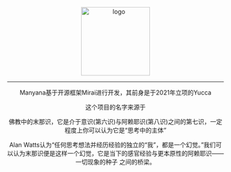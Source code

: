 <div align="center">
   <img width="160" src="https://github.com/avilliai/YIRIS/blob/main/QQ%E5%9B%BE%E7%89%8720230623102552.jpg
" alt="logo"></br>

   

----


Manyana基于开源框架Mirai进行开发，其前身是于2021年立项的Yucca

这个项目的名字来源于
     <p>佛教中的末那识，它是介于意识(第六识)与阿赖耶识(第八识)之间的第七识，一定程度上你可以认为它是“思考中的主体”</p>
     <p>Alan Watts认为“任何思考想法并经历经验的独⽴的“我”，都是⼀个幻觉。”我们可以认为末那识便是这样一个幻觉，它是当下的感官经验与更本原性的阿赖耶识——一切现象的种子 之间的桥梁。</p>
</div>


